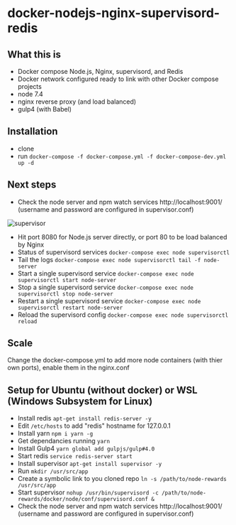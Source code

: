 # docker-nodejs-nginx-supervisord-redis

## What this is

- Docker compose Node.js, Nginx, supervisord, and Redis
- Docker network configured ready to link with other Docker compose projects
- node 7.4
- nginx reverse proxy (and load balanced)
- gulp4 (with Babel)

## Installation

- clone
- run `docker-compose -f docker-compose.yml -f docker-compose-dev.yml up -d`

## Next steps

- Check the node server and npm watch services http://localhost:9001/ (username and password are configured in supervisor.conf)

![supervisor](https://github.com/chrisdlangton/node-rewards/blob/master/build/github/supervisor.png?raw=true)

- Hit port 8080 for Node.js server directly, or port 80 to be load balanced by Nginx
- Status of supervisord services `docker-compose exec node supervisorctl`
- Tail the logs `docker-compose exec node supervisorctl tail -f node-server`
- Start a single supervisord service `docker-compose exec node supervisorctl start node-server`
- Stop a single supervisord service `docker-compose exec node supervisorctl stop node-server`
- Restart a single supervisord service `docker-compose exec node supervisorctl restart node-server`
- Reload the supervisord config `docker-compose exec node supervisorctl reload`

## Scale

Change the docker-compose.yml to add more node containers (with thier own ports), enable them in the nginx.conf

## Setup for Ubuntu (without docker) or WSL (Windows Subsystem for Linux)

- Install redis `apt-get install redis-server -y`
- Edit `/etc/hosts` to add "redis" hostname for 127.0.0.1
- Install yarn `npm i yarn -g`
- Get dependancies running `yarn`
- Install Gulp4 `yarn global add gulpjs/gulp#4.0`
- Start redis `service redis-server start` 
- Install supervisor `apt-get install supervisor -y`
- Run `mkdir /usr/src/app`
- Create a symbolic link to you cloned repo `ln -s /path/to/node-rewards /usr/src/app`
- Start supervisor `nohup /usr/bin/supervisord -c /path/to/node-rewards/docker/node/conf/supervisord.conf &`
- Check the node server and npm watch services http://localhost:9001/ (username and password are configured in supervisor.conf)

